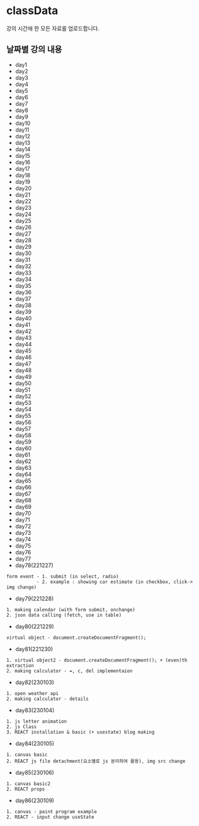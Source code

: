 # classData
강의 시간에 한 모든 자료를 업로드합니다.

## 날짜별 강의 내용
* day1
* day2
* day3
* day4
* day5
* day6
* day7
* day8
* day9
* day10
* day11
* day12
* day13
* day14
* day15
* day16
* day17
* day18
* day19
* day20
* day21
* day22
* day23
* day24
* day25
* day26
* day27
* day28
* day29
* day30
* day31
* day32
* day33
* day34
* day35
* day36
* day37
* day38
* day39
* day40
* day41
* day42
* day43
* day44
* day45
* day46
* day47
* day48
* day49
* day50
* day51
* day52
* day53
* day54
* day55
* day56
* day57
* day58
* day59
* day60
* day61
* day62
* day63
* day64
* day65
* day66
* day67
* day68
* day69
* day70
* day71
* day72
* day73
* day74
* day75
* day76
* day77
* day78(221227)
```
form event - 1. submit (in select, radio)
           - 2. example : showing car estimate (in checkbox, click-> img change)
```
* day79(221228)
```
1. making calendar (with form submit, onchange)
2. json data calling (fetch, use in table)
```
* day80(221229)
```
virtual object - document.createDocumentFragment();
```
* day81(221230)
```
1. virtual object2 - document.createDocumentFragment(); + (even)th extraction
2. making calculator - =, c, del implementaion
```
* day82(230103)
```
1. open weather api
2. making calculator - details
```
* day83(230104)
```
1. js letter animation
2. js Class
3. REACT installation & basic (+ usestate) blog making
```
* day84(230105)
```
1. canvas basic
2. REACT js file detachment(요소별로 js 분리하여 활용), img src change
```
* day85(230106)
```
1. canvas basic2
2. REACT props
```
* day86(230109)
```
1. canvas - paint program example
2. REACT - input change useState
```
